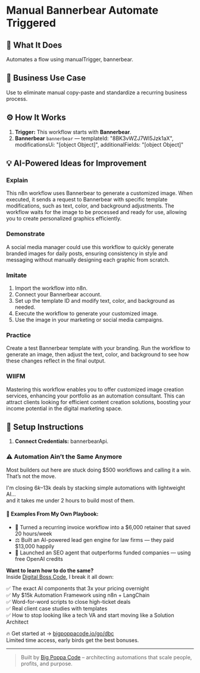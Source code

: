 # Manual Bannerbear Automate Triggered
  ## 🚀 What It Does
  Automates a flow using manualTrigger, bannerbear.
  
  ## 💼 Business Use Case
  Use to eliminate manual copy-paste and standardize a recurring business process.
  
  ## ⚙️ How It Works
  1. **Trigger:** This workflow starts with **Bannerbear**.
  2. **Bannerbear** `bannerbear` — templateId: "8BK3vWZJ7Wl5Jzk1aX", modificationsUi: "[object Object]", additionalFields: "[object Object]"
  
  ## 💡 AI-Powered Ideas for Improvement
  ### Explain
This n8n workflow uses Bannerbear to generate a customized image. When executed, it sends a request to Bannerbear with specific template modifications, such as text, color, and background adjustments. The workflow waits for the image to be processed and ready for use, allowing you to create personalized graphics efficiently.

### Demonstrate
A social media manager could use this workflow to quickly generate branded images for daily posts, ensuring consistency in style and messaging without manually designing each graphic from scratch.

### Imitate
1. Import the workflow into n8n.
2. Connect your Bannerbear account.
3. Set up the template ID and modify text, color, and background as needed.
4. Execute the workflow to generate your customized image.
5. Use the image in your marketing or social media campaigns.

### Practice
Create a test Bannerbear template with your branding. Run the workflow to generate an image, then adjust the text, color, and background to see how these changes reflect in the final output.

### WIIFM
Mastering this workflow enables you to offer customized image creation services, enhancing your portfolio as an automation consultant. This can attract clients looking for efficient content creation solutions, boosting your income potential in the digital marketing space.
  
  ## 🔧 Setup Instructions
  1. **Connect Credentials:** bannerbearApi.
  
### ⚠️ Automation Ain’t the Same Anymore

Most builders out here are stuck doing $500 workflows and calling it a win.  
That’s not the move.  

I'm closing $6k–$13k deals by stacking simple automations with lightweight AI...  
and it takes me under 2 hours to build most of them.

#### 🧠 Examples From My Own Playbook:
- 🔁 Turned a recurring invoice workflow into a $6,000 retainer that saved 20 hours/week  
- ⚖️ Built an AI-powered lead gen engine for law firms — they paid $13,000 happily  
- 🚀 Launched an SEO agent that outperforms funded companies — using free OpenAI credits  

**Want to learn how to do the same?**  
Inside [Digital Boss Code](https://bigpoppacode.io/go/dbc), I break it all down:

✅ The exact AI components that 3x your pricing overnight  
✅ My $15k Automation Framework using n8n + LangChain  
✅ Word-for-word scripts to close high-ticket deals  
✅ Real client case studies with templates  
✅ How to stop looking like a tech VA and start moving like a Solution Architect  

🔥 Get started at → [bigpoppacode.io/go/dbc](https://bigpoppacode.io/go/dbc)  
Limited time access, early birds get the best bonuses.

---
> Built by [Big Poppa Code](https://bigpoppacode.io) – architecting automations that scale people, profits, and purpose.
  